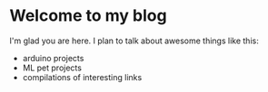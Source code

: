 # Welcome to my blog
I'm glad you are here. I plan to talk about awesome things like this:

- arduino projects
- ML pet projects
- compilations of interesting links
